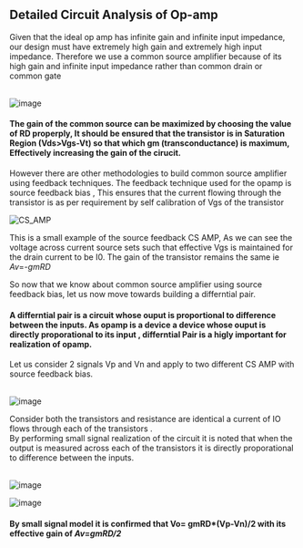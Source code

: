 ##  Detailed Circuit Analysis of Op-amp

Given that the ideal op amp has infinite gain and infinite input impedance, our design must have extremely high gain and extremely high input impedance.
Therefore we use a common source amplifier because of its high gain and infinite input impedance rather than common drain or common gate <br><br>

![image](https://github.com/Chetan-G-Gokhale/Two-Stage-Miller-Compensated-Opamp/assets/126239004/c457b577-a86b-4909-8fe4-ef02d3493089)



#### The gain of the common source can be maximized by choosing the value of RD properply, It should be ensured that the transistor is in Saturation Region (Vds>Vgs-Vt) so that which gm (transconductance) is maximum, Effectively increasing the gain of the cirucit. <br>


However there are other methodologies to build common source amplifier using feedback techniques.
The feedback technique used for the opamp is source feedback bias , This ensures that the current flowing through the transistor
is as per requirement by self calibration of Vgs of the transistor <br>

![CS_AMP](https://github.com/Chetan-G-Gokhale/Two-Stage-Miller-Compensated-Opamp/assets/126239004/f242c89f-0a40-4f5d-b524-2440d31d208d)

This is a small example of the source feedback CS AMP, As we can see the voltage across current source sets such that effective Vgs is maintained
for the drain current to be I0.
The gain of the transistor remains the same ie *Av*=*-gmRD*<br>

So now that we know about common source amplifier using source feedback bias, let us now move towards building a differntial pair. <br>
#### A differntial pair is a circuit whose ouput is proportional to difference between the inputs. As opamp is a device a device whose ouput is directly proporational to its input , differntial Pair is a higly important for realization of opamp.
Let us consider 2 signals Vp and Vn and apply to two different CS AMP with source feedback bias. <br> <br>


![image](https://github.com/Chetan-G-Gokhale/Two-Stage-Miller-Compensated-Opamp/assets/126239004/3fa051ef-608b-4eef-aa4e-451967f50e53)


Consider both the transistors and resistance are identical a current of IO flows through each of the transistors .<br>
By performing small signal realization of the circuit it is noted that when the output is measured across each of the 
transistors it is directly proporational to difference between the inputs. <br> <br>

![image](https://github.com/Chetan-G-Gokhale/Two-Stage-Miller-Compensated-Opamp/assets/126239004/eef8837b-3d78-4332-a3c5-bc1ce5557092) <br>

![image](https://github.com/Chetan-G-Gokhale/Two-Stage-Miller-Compensated-Opamp/assets/126239004/88bde794-bc11-4e3f-9be3-59ae7a703a31) <br>

#### By small signal model it is confirmed that Vo= gmRD*(Vp-Vn)/2 with its effective gain of  *Av*=*gmRD/2*









